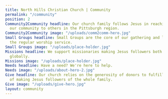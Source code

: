 ```yaml
---
title: North Hills Christian Church | Community
permalink: "/community"
position: 2
Community2Community headline: Our church family follows Jesus in reaching out from
  our community to others in the Pittsburgh region.
Community2Community image: "/uploads/comm2comm-hero.jpg"
Small Groups headline: Small Groups are the core of our gathering and learning outside
  the regular worship service.
Small Groups image: "/uploads/place-holder.jpg"
Missions headline: We support missionaries making Jesus followers both locally and
  globally.
Missions image: "/uploads/place-holder.jpg"
Needs headline: Have a need? We're here to help.
Needs image: "/uploads/about-hero-2.jpg"
Give headline: Our church relies on the generosity of donors to fulfill the mission
  of making Jesus followers of the whole family.
Give image: "/uploads/give-hero.jpg"
layout: community
---
```


